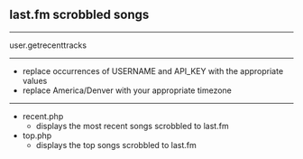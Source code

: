 ## last.fm scrobbled songs

--------------------------------------------------

user.getrecenttracks

--------------------------------------------------

- replace occurrences of USERNAME and API_KEY with the appropriate values
- replace America/Denver with your appropriate timezone

--------------------------------------------------

- recent.php
  - displays the most recent songs scrobbled to last.fm
- top.php
  - displays the top songs scrobbled to last.fm
